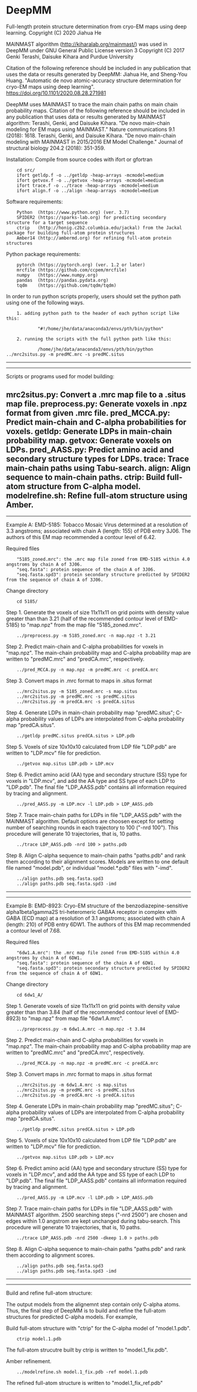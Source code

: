 # DeepMM
Full-length protein structure determination from cryo-EM maps using deep learning.
Copyright (C) 2020 Jiahua He

MAINMAST algorithm (http://kiharalab.org/mainmast/) was used in DeepMM under GNU General Public License version 3
Copyright (C) 2017 Genki Terashi, Daisuke Kihara and Purdue University

Citation of the following reference should be included in any publication that uses the data or results generated by DeepMM:
        Jiahua He, and Sheng-You Huang. "Automatic de novo atomic-accuracy structure determination for cryo-EM maps using deep learning".           https://doi.org/10.1101/2020.08.28.271981

DeepMM uses MAINMAST to trace the main chain paths on main chain probability maps. Citation of the following reference should be included in any publication that uses data or results generated by MAINMAST algorithm:
        Terashi, Genki, and Daisuke Kihara. "De novo main-chain modeling for EM maps using MAINMAST." Nature communications 9.1 (2018): 1618.
        Terashi, Genki, and Daisuke Kihara. "De novo main-chain modeling with MAINMAST in 2015/2016 EM Model Challenge." Journal of structural biology 204.2 (2018): 351-359.

Installation:
Compile from source codes with ifort or gfortran

        cd src/
        ifort getldp.f -o ../getldp -heap-arrays -mcmodel=medium
        ifort getvox.f -o ../getvox -heap-arrays -mcmodel=medium
        ifort trace.f -o ../trace -heap-arrays -mcmodel=medium
        ifort align.f -o ../align -heap-arrays -mcmodel=medium

Software requirements:

        Python  (https://www.python.org) (ver. 3.7)
        SPIDER2 (https://sparks-lab.org) for predicting secondary structure for a target sequence
        ctrip   (http://honig.c2b2.columbia.edu/jackal) from the Jackal package for building full-atom protein structures
        Amber14 (http://ambermd.org) for refining full-atom protein structures

Python package requirements:

        pytorch (https://pytorch.org) (ver. 1.2 or later)
        mrcfile (https://github.com/ccpem/mrcfile)
        numpy   (https://www.numpy.org)
        pandas  (https://pandas.pydata.org)
        tqdm    (https://github.com/tqdm/tqdm)

In order to run python scripts properly, users should set the python path using one of the following ways.

        1. adding python path to the header of each python script like this:

                "#!/home/jhe/data/anaconda3/envs/pth/bin/python"

        2. running the scripts with the full python path like this:

                /home/jhe/data/anaconda3/envs/pth/bin/python ../mrc2situs.py -m predMC.mrc -s predMC.situs
----------------------------------------------------------------------------------------------------

----------------------------------------------------------------------------------------------------
Scripts or programs used for model building:

mrc2situs.py: Convert a .mrc map file to a .situs map file.
preprocess.py: Generate voxels in .npz format from given .mrc file.
pred_MCCA.py: Predict main-chain and C-alpha probabilities for voxels.
getldp: Generate LDPs in main-chain probability map.
getvox: Generate voxels on LDPs.
pred_AASS.py: Predict amino acid and secondary structure types for LDPs.
trace: Trace main-chain paths using Tabu-search.
align: Align sequence to main-chain paths.
ctrip: Build full-atom structure from C-alpha model.
modelrefine.sh: Refine full-atom structure using Amber.
----------------------------------------------------------------------------------------------------

----------------------------------------------------------------------------------------------------
Example A:
EMD-5185: Tobacco Mosaic Virus determined at a resolution of 3.3 angstroms; associated with chain A (length: 155) of PDB entry 3J06. The authors of this EM map recommended a contour level of 6.42.

Required files

        "5185_zoned.mrc": the .mrc map file zoned from EMD-5185 within 4.0 angstroms by chain A of 3J06.
        "seq.fasta": protein sequence of the chain A of 3J06.
        "seq.fasta.spd3": protein secondary structure predicted by SPIDER2 from the sequence of chain A of 3J06.

Change directory

        cd 5185/

Step 1. Generate the voxels of size 11x11x11 on grid points with density value greater than than 3.21 (half of the recommended contour level of EMD-5185) to "map.npz" from the map file "5185_zoned.mrc".

        ../preprocess.py -m 5185_zoned.mrc -n map.npz -t 3.21

Step 2. Predict main-chain and C-alpha probabilities for voxels in "map.npz". The main-chain probability map and C-alpha probability map are written to "predMC.mrc" and "predCA.mrc", respectively.

        ../pred_MCCA.py -n map.npz -m predMC.mrc -c predCA.mrc

Step 3. Convert maps in .mrc format to maps in .situs format

        ../mrc2situs.py -m 5185_zoned.mrc -s map.situs
        ../mrc2situs.py -m predMC.mrc -s predMC.situs
        ../mrc2situs.py -m predCA.mrc -s predCA.situs

Step 4. Generate LDPs in main-chain probability map "predMC.situs"; C-alpha probability values of LDPs are interpolated from C-alpha probability map "predCA.situs".

        ../getldp predMC.situs predCA.situs > LDP.pdb

Step 5. Voxels of size 10x10x10 calculated from LDP file "LDP.pdb" are written to "LDP.mcv" file for prediction.

        ../getvox map.situs LDP.pdb > LDP.mcv

Step 6. Predict amino acid (AA) type and secondary structure (SS) type for voxels in "LDP.mcv", and add the AA type and SS type of each LDP to "LDP.pdb". The final file "LDP_AASS.pdb" contains all information required by tracing and alignment.

        ../pred_AASS.py -m LDP.mcv -l LDP.pdb > LDP_AASS.pdb

Step 7. Trace main-chain paths for LDPs in file "LDP_AASS.pdb" with the MAINMAST algorithm. Default options are choosen except for setting number of searching rounds in each trajectory to 100 ("-nrd 100"). This procedure will generate 10 trajectories, that is, 10 paths.

        ../trace LDP_AASS.pdb -nrd 100 > paths.pdb

Step 8. Align C-alpha sequence to main-chain paths "paths.pdb" and rank them according to their alignment scores. Models are written to one default file named "model.pdb", or individual "model.*.pdb" files with "-imd".

        ../align paths.pdb seq.fasta.spd3
        ../align paths.pdb seq.fasta.spd3 -imd
----------------------------------------------------------------------------------------------------

----------------------------------------------------------------------------------------------------
Example B:
EMD-8923: Cryo-EM structure of the benzodiazepine-sensitive alpha1beta1gamma2S tri-heteromeric GABAA receptor in complex with GABA (ECD map) at a resolution of 3.1 angstroms; associated with chain A (length: 210) of PDB entry 6DW1. The authors of this EM map recommended a contour level of 7.68.

Required files

        "6dw1.A.mrc": the .mrc map file zoned from EMD-5185 within 4.0 angstroms by chain A of 6DW1.
        "seq.fasta": protein sequence of the chain A of 6DW1.
        "seq.fasta.spd3": protein secondary structure predicted by SPIDER2 from the sequence of chain A of 6DW1.

Change directory

        cd 6dw1_A/

Step 1. Generate voxels of size 11x11x11 on grid points with density value greater than than 3.84 (half of the recommended contour level of EMD-8923) to "map.npz" from map file "6dw1.A.mrc".

        ../preprocess.py -m 6dw1.A.mrc -n map.npz -t 3.84

Step 2. Predict main-chain and C-alpha probabilities for voxels in "map.npz". The main-chain probability map and C-alpha probability map are written to "predMC.mrc" and "predCA.mrc", respectively.

        ../pred_MCCA.py -n map.npz -m predMC.mrc -c predCA.mrc

Step 3. Convert maps in .mrc format to maps in .situs format

        ../mrc2situs.py -m 6dw1.A.mrc -s map.situs
        ../mrc2situs.py -m predMC.mrc -s predMC.situs
        ../mrc2situs.py -m predCA.mrc -s predCA.situs

Step 4. Generate LDPs in main-chain probability map "predMC.situs"; C-alpha probability values of LDPs are interpolated from C-alpha probability map "predCA.situs".

        ../getldp predMC.situs predCA.situs > LDP.pdb

Step 5. Voxels of size 10x10x10 calculated from LDP file "LDP.pdb" are written to "LDP.mcv" file for prediction.

        ../getvox map.situs LDP.pdb > LDP.mcv

Step 6. Predict amino acid (AA) type and secondary structure (SS) type for voxels in "LDP.mcv", and add the AA type and SS type of each LDP to "LDP.pdb". The final file "LDP_AASS.pdb" contains all information required by tracing and alignment.

        ../pred_AASS.py -m LDP.mcv -l LDP.pdb > LDP_AASS.pdb

Step 7. Trace main-chain paths for LDPs in file "LDP_AASS.pdb" with MAINMAST algorithm. 2500 searching steps ("-nrd 2500") are chosen and edges within 1.0 angstrom are kept unchanged during tabu-search. This procedure will generate 10 trajectories, that is, 10 paths.

        ../trace LDP_AASS.pdb -nrd 2500 -dkeep 1.0 > paths.pdb

Step 8. Align C-alpha sequence to main-chain paths "paths.pdb" and rank them according to alignment scores.

        ../align paths.pdb seq.fasta.spd3
        ../align paths.pdb seq.fasta.spd3 -imd
----------------------------------------------------------------------------------------------------

----------------------------------------------------------------------------------------------------
Build and refine full-atom structure:

The output models from the alignemnt step contain only C-alpha atoms. Thus, the final step of DeepMM is to build and refine the full-atom structures for predicted C-alpha models. For example,

Build full-atom structure with "ctrip" for the C-alpha model of "model.1.pdb".

        ctrip model.1.pdb

The full-atom strucutre built by ctrip is written to "model.1_fix.pdb".

Amber refinement.

        ../modelrefine.sh model.1_fix.pdb -ref model.1.pdb

The refined full-atom structure is written to "model.1_fix_ref.pdb"
